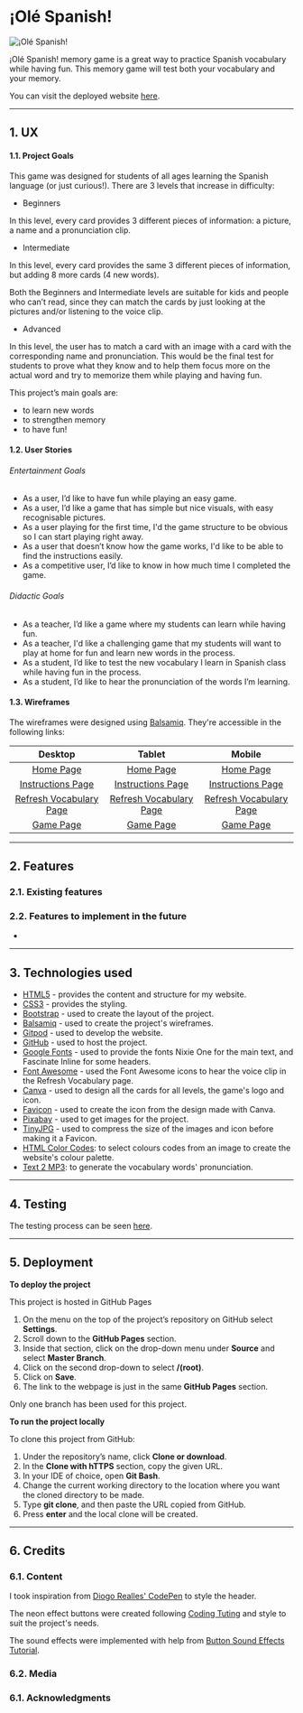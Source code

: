 # ¡Olé Spanish!

![¡Olé Spanish!](readme-files//)

¡Olé Spanish! memory game is a great way to practice Spanish vocabulary while having fun. This memory game will test both your vocabulary and your memory.

You can visit the deployed website [here](https://fernandagil.github.io/ms2-olespanish-game/).

---

## 1. UX

#### 1.1. Project Goals

This game was designed for students of all ages learning the Spanish language (or just curious!). There are 3 levels that increase in difficulty:
- Beginners

In this level, every card provides 3 different pieces of information: a picture, a name and a pronunciation clip. 

- Intermediate

In this level, every card provides the same 3 different pieces of information, but adding 8 more cards (4 new words).

Both the Beginners and Intermediate levels are suitable for kids and people who can’t read, since they can match the cards by just looking at the pictures and/or listening to the voice clip.

- Advanced

In this level, the user has to match a card with an image with a card with the corresponding name and pronunciation. This would be the final test for students to prove what they know and to help them focus more on the actual word and try to memorize them while playing and having fun. 

This project’s main goals are:
- to learn new words
- to strengthen memory
- to have fun!

#### 1.2. User Stories

###### Entertainment Goals
- As a user, I’d like to have fun while playing an easy game.
- As a user, I’d like a game that has simple but nice visuals, with easy recognisable pictures.
- As a user playing for the first time, I'd the game structure to be obvious so I can start playing right away.
- As a user that doesn’t know how the game works, I'd like to be able to find the instructions easily.
- As a competitive user, I’d like to know in how much time I completed the game.

###### Didactic Goals
- As a teacher, I’d like a game where my students can learn while having fun.
- As a teacher, I'd like a challenging game that my students will want to play at home for fun and learn new words in the process.
- As a student, I’d like to test the new vocabulary I learn in Spanish class while having fun in the process.
- As a student, I’d like to hear the pronunciation of the words I’m learning.


#### 1.3. Wireframes
The wireframes were designed using [Balsamiq](https://balsamiq.com/). They're accessible in the following links:

|    Desktop   |    Tablet    |    Mobile    |
|    :----:    |     :----:   |    :----:    |
|[Home Page](readme-files/wireframes/desktop-home.jpg)|[Home Page](readme-files/wireframes/tablet-home.jpg)|[Home Page](readme-files/wireframes/mobile-home.jpg)|
|[Instructions Page](readme-files/wireframes/desktop-instructions.jpg)|[Instructions Page](readme-files/wireframes/tablet-instructions.jpg)|[Instructions Page](readme-files/wireframes/mobile-instructions.jpg)|
|[Refresh Vocabulary Page](readme-files/wireframes/desktop-vocabulary.jpg)|[Refresh Vocabulary Page](readme-files/wireframes/tablet-vocabulary.jpg)|[Refresh Vocabulary Page](readme-files/wireframes/mobile-vocabulary.jpg)|
|[Game Page](readme-files/wireframes/desktop-game.jpg)|[Game Page](readme-files/wireframes/tablet-game.jpg)|[Game Page](readme-files/wireframes/mobile-game.jpg)|

---

## 2. Features

### 2.1. Existing features


### 2.2. Features to implement in the future

- 

---

## 3. Technologies used

- [HTML5](https://en.wikipedia.org/wiki/HTML5) - provides the content and structure for my website.
- [CSS3](https://en.wikipedia.org/wiki/Cascading_Style_Sheets) - provides the styling.
- [Bootstrap](https://getbootstrap.com/) - used to create the layout of the project.
- [Balsamiq](https://balsamiq.com/) - used to create the project's wireframes.
- [Gitpod](https://gitpod.io/) - used to develop the website.
- [GitHub](https://github.com/) - used to host the project.
- [Google Fonts](https://fonts.google.com/) - used to provide the fonts Nixie One for the main text, and Fascinate Inline for some headers.
- [Font Awesome](https://fontawesome.com/) - used the Font Awesome icons to hear the voice clip in the Refresh Vocabulary page.
- [Canva](https://www.canva.com/) - used to design all the cards for all levels, the game's logo and icon.
- [Favicon](https://www.favicon-generator.org//) - used to create the icon from the design made with Canva.
- [Pixabay](https://pixabay.com/) - used to get images for the project.
- [TinyJPG](https://tinyjpg.com/) - used to compress the size of the images and icon before making it a Favicon.
- [HTML Color Codes](https://html-color-codes.info/): to select colours codes from an image to create the website's colour palette.
- [Text 2 MP3](https://www.texttomp3.online/): to generate the vocabulary words' pronunciation.

---

## 4. Testing

The testing process can be seen [here](TESTING.md).

---

## 5. Deployment

**To deploy the project**

This project is hosted in GitHub Pages

1. On the menu on the top of the project’s repository on GitHub select **Settings**.
2. Scroll down to the **GitHub Pages** section.
3. Inside that section, click on the drop-down menu under **Source** and select **Master Branch**.
4. Click on the second drop-down to select **/(root)**.
5. Click on **Save**.
6. The link to the webpage is just in the same **GitHub Pages** section.

Only one branch has been used for this project.

**To run the project locally**

To clone this project from GitHub:

1. Under the repository’s name, click **Clone or download**.
2. In the **Clone with hTTPS** section, copy the given URL.
3. In your IDE of choice, open **Git Bash**.
4. Change the current working directory to the location where you want the cloned directory to be made.
5. Type **git clone**, and then paste the URL copied from GitHub.
6. Press **enter** and the local clone will be created.

---

## 6. Credits

### 6.1. Content

I took inspiration from [Diogo Realles' CodePen](https://codepen.io/SoftwaRealles/pen/dExjRW) to style the header.

The neon effect buttons were created following [Coding Tuting](https://www.codingtuting.com/2019/09/neon-buttons-pure-css.html) and style to suit the project's needs.

The sound effects were implemented with help from [Button Sound Effects Tutorial](https://www.youtube.com/watch?v=VlwSz2dXK_8&ab_channel=AdamKhoury).


### 6.2. Media

### 6.1. Acknowledgments
